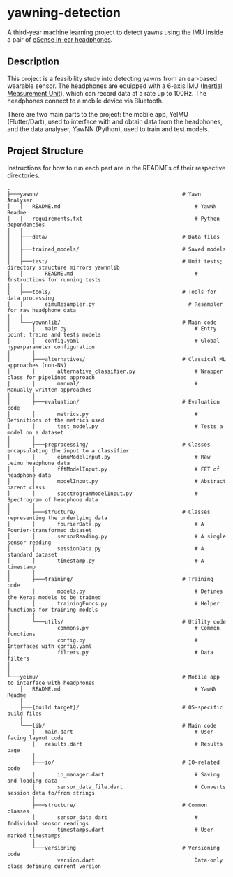 # yawning-detection

A third-year machine learning project to detect yawns using the IMU inside a pair of [eSense in-ear headphones](https://esense.io/).

## Description

This project is a feasibility study into detecting yawns from an ear-based wearable sensor. The headphones are equipped with a 6-axis IMU ([Inertial Measurement Unit](https://en.wikipedia.org/wiki/Inertial_measurement_unit)), which can record data at a rate up to 100Hz. The headphones connect to a mobile device via Bluetooth.

There are two main parts to the project: the mobile app, YeIMU (Flutter/Dart), used to interface with and obtain data from the headphones, and the data analyser, YawNN (Python), used to train and test models.

## Project Structure

Instructions for how to run each part are in the READMEs of their respective directories.

```text
.
├───yawnn/                                              # Yawn Analyser
│   │   README.md                                           # YawNN Readme
│   │   requirements.txt                                    # Python dependencies
│   │   
│   ├───data/                                           # Data files
│   │
│   ├───trained_models/                                 # Saved models
│   │ 
│   ├───test/                                           # Unit tests; directory structure mirrors yawnnlib
│   │       README.md                                       # Instructions for running tests
│   │               
│   ├───tools/                                          # Tools for data processing
│   │       eimuResampler.py                              # Resampler for raw headphone data
│   │       
│   └───yawnnlib/                                       # Main code
│       │   main.py                                         # Entry point; trains and tests models
│       │   config.yaml                                     # Global hyperparameter configuration
│       │   
│       ├───alternatives/                               # Classical ML approaches (non-NN)
│       │       alternative_classifier.py                   # Wrapper class for pipelined approach
│       │       manual/                                     # Manually-written approaches
│       │   
│       ├───evaluation/                                 # Evaluation code
│       │       metrics.py                                  # Definitions of the metrics used
│       │       test_model.py                               # Tests a model on a dataset
│       │   
│       ├───preprocessing/                              # Classes encapsulating the input to a classifier
│       │       eimuModelInput.py                           # Raw .eimu headphone data
│       │       fftModelInput.py                            # FFT of headphone data
│       │       modelInput.py                               # Abstract parent class
│       │       spectrogramModelInput.py                    # Spectrogram of headphone data
│       │ 
│       ├───structure/                                  # Classes representing the underlying data
│       │       fourierData.py                              # A Fourier-transformed dataset
│       │       sensorReading.py                            # A single sensor reading
│       │       sessionData.py                              # A standard dataset
│       │       timestamp.py                                # A timestamp
│       │
│       ├───training/                                   # Training code
│       │       models.py                                   # Defines the Keras models to be trained
│       │       trainingFuncs.py                            # Helper functions for training models
│       │
│       └───utils/                                      # Utility code
│               commons.py                                  # Common functions
│               config.py                                   # Interfaces with config.yaml
│               filters.py                                  # Data filters 
│
│
└───yeimu/                                              # Mobile app to interface with headphones
    │   README.md                                           # YawNN Readme
    │
    ├───{build target}/                                 # OS-specific build files
    │
    └───lib/                                            # Main code
        │   main.dart                                       # User-facing layout code
        │   results.dart                                    # Results page
        │
        ├───io/                                         # IO-related code
        │       io_manager.dart                             # Saving and loading data  
        │       sensor_data_file.dart                       # Converts session data to/from strings
        │
        ├───structure/                                  # Common classes
        │       sensor_data.dart                            # Individual sensor readings
        │       timestamps.dart                             # User-marked timestamps
        │
        └───versioning                                  # Versioning code
                version.dart                                Data-only class defining current version
```
